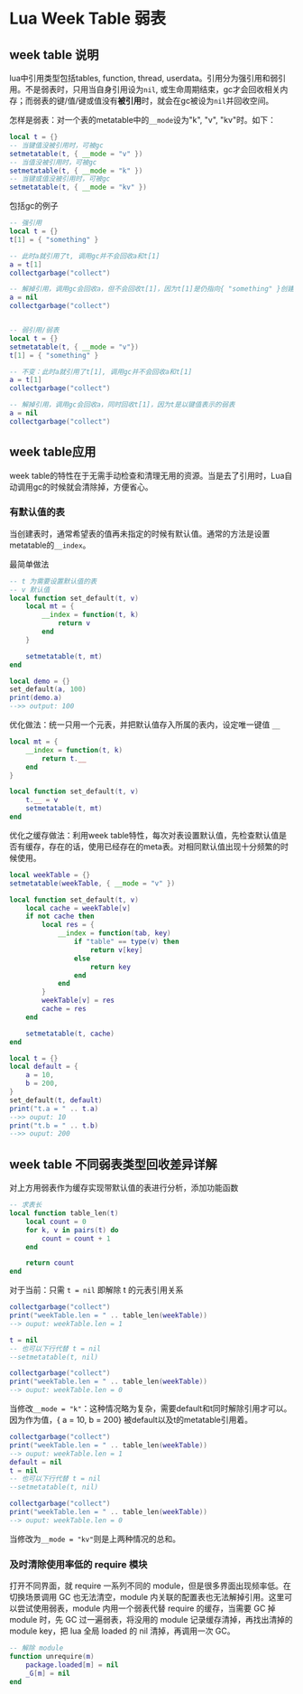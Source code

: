 # Lua Week Table 弱表

## week table 说明

lua中引用类型包括tables, function, thread, userdata。引用分为强引用和弱引用。不是弱表时，只用当自身引用设为`nil`, 或生命周期结束，gc才会回收相关内存；而弱表的键/值/键或值没有**被引用**时，就会在gc被设为`nil`并回收空间。

怎样是弱表：对一个表的metatable中的`__mode`设为"k", "v", "kv"时。如下：

``` lua
local t = {}
-- 当键值没被引用时，可被gc
setmetatable(t, { __mode = "v" })
-- 当值没被引用时，可被gc
setmetatable(t, { __mode = "k" })
-- 当键或值没被引用时，可被gc
setmetatable(t, { __mode = "kv" })
```

包括gc的例子

``` lua
-- 强引用
local t = {}
t[1] = { "something" }

-- 此时a就引用了t, 调用gc并不会回收a和t[1]
a = t[1]
collectgarbage("collect")

-- 解掉引用，调用gc会回收a，但不会回收t[1]，因为t[1]是仍指向{ "something" }创建时的空间
a = nil
collectgarbage("collect")


-- 弱引用/弱表
local t = {}
setmetatable(t, { __mode = "v"})
t[1] = { "something" }

-- 不变：此时a就引用了t[1], 调用gc并不会回收a和t[1]
a = t[1]
collectgarbage("collect")

-- 解掉引用，调用gc会回收a，同时回收t[1]，因为t是以键值表示的弱表
a = nil
collectgarbage("collect")
```

## week table应用

week table的特性在于无需手动检查和清理无用的资源。当是去了引用时，Lua自动调用gc的时候就会清除掉，方便省心。

### 有默认值的表

当创建表时，通常希望表的值再未指定的时候有默认值。通常的方法是设置metatable的`__index`。

最简单做法

``` lua
-- t 为需要设置默认值的表
-- v 默认值
local function set_default(t, v)
    local mt = {
        __index = function(t, k)
            return v
        end
    }

    setmetatable(t, mt)
end

local demo = {}
set_default(a, 100)
print(demo.a)
-->> output: 100
```

优化做法：统一只用一个元表，并把默认值存入所属的表内，设定唯一键值 `__`

``` lua
local mt = {
    __index = function(t, k)
        return t.__
    end
}

local function set_default(t, v)
    t.__ = v
    setmetatable(t, mt)
end
```

优化之缓存做法：利用week table特性，每次对表设置默认值，先检查默认值是否有缓存，存在的话，使用已经存在的meta表。对相同默认值出现十分频繁的时候使用。

``` lua
local weekTable = {}
setmetatable(weekTable, { __mode = "v" })

local function set_default(t, v)
    local cache = weekTable[v]
    if not cache then
        local res = {
            __index = function(tab, key)
                if "table" == type(v) then
                    return v[key]
                else
                    return key
                end
            end
        }
        weekTable[v] = res
        cache = res
    end

    setmetatable(t, cache)
end

local t = {}
local default = {
    a = 10,
    b = 200,
}
set_default(t, default)
print("t.a = " .. t.a)
-->> ouput: 10
print("t.b = " .. t.b)
-->> ouput: 200
```

## week table 不同弱表类型回收差异详解

对上方用弱表作为缓存实现带默认值的表进行分析，添加功能函数

``` lua
-- 求表长
local function table_len(t)
    local count = 0
    for k, v in pairs(t) do
        count = count + 1
    end

    return count
end
```

对于当前：只需 `t = nil` 即解除 t 的元表引用关系

``` lua
collectgarbage("collect")
print("weekTable.len = " .. table_len(weekTable))
--> ouput: weekTable.len = 1

t = nil
-- 也可以下行代替 t = nil
--setmetatable(t, nil)

collectgarbage("collect")
print("weekTable.len = " .. table_len(weekTable))
--> ouput: weekTable.len = 0
```

当修改`__mode = "k"`：这种情况略为复杂，需要default和t同时解除引用才可以。因为作为值，{ a = 10, b = 200} 被default以及t的metatable引用着。

``` lua
collectgarbage("collect")
print("weekTable.len = " .. table_len(weekTable))
--> ouput: weekTable.len = 1
default = nil
t = nil
-- 也可以下行代替 t = nil
--setmetatable(t, nil)

collectgarbage("collect")
print("weekTable.len = " .. table_len(weekTable))
--> ouput: weekTable.len = 0
```

当修改为`__mode = "kv"`则是上两种情况的总和。



### 及时清除使用率低的 require 模块

打开不同界面，就 require 一系列不同的 module，但是很多界面出现频率低。在切换场景调用 GC 也无法清空，module 内关联的配置表也无法解掉引用。这里可以尝试使用弱表，module 内用一个弱表代替 require 的缓存，当需要 GC 掉 module 时，先 GC 过一遍弱表，将没用的 module 记录缓存清掉，再找出清掉的 module key，把 lua 全局 loaded 的 nil 清掉，再调用一次 GC。

```lua
-- 解除 module
function unrequire(m)
    package.loaded[m] = nil
    _G[m] = nil
end
```

